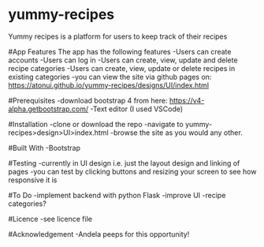 # yummy-recipes
Yummy recipes is a platform for users to keep track of their recipes

#App Features
The app has the following features
-Users can create accounts
-Users can log in
-Users can create, view, update and delete recipe categories
-Users can create, view, update or delete recipes in existing categories
-you can view the site via github pages on: https://atonui.github.io/yummy-recipes/designs/UI/index.html

#Prerequisites
-download bootstrap 4 from here: https://v4-alpha.getbootstrap.com/
-Text editor (I used VSCode)

#Installation
-clone or download the repo
-navigate to yummy-recipes>design>UI>index.html
-browse the site as you would any other.

#Built With
-Bootstrap

#Testing
-currently in UI design i.e. just the layout design and linking of pages
-you can test by clicking buttons and resizing your screen to see how responsive it is

#To Do
-implement backend with python Flask
-improve UI
-recipe categories?

#Licence
-see licence file

#Acknowledgement
-Andela peeps for this opportunity!
